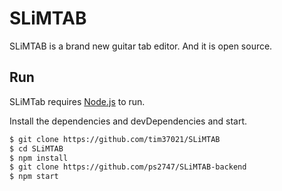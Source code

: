 # SLiMTAB
SLiMTAB is a brand new guitar tab editor. And it is open source.

## Run
SLiMTab requires [Node.js](https://nodejs.org/) to run.

Install the dependencies and devDependencies and start.

```sh
$ git clone https://github.com/tim37021/SLiMTAB
$ cd SLiMTAB
$ npm install
$ git clone https://github.com/ps2747/SLiMTAB-backend
$ npm start
```